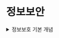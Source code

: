 # 정보보안

<details><summary>정보보호 기본 개념</summary>

<div markdown="1">

# 정보보호의 3대 요소

## 기밀성 (Confidentiality)

- 기밀성은 인가된 사용자만 정보자산에 대해 접근을 허용하는 것을 의미합니다.

- 기밀성에 대한 위험 요소로는 도청, 도난과 같은 권한이 없는 누군가가 나의 자산에 몰래 접근하는 것이 있습니다.

## 무결성 (Integrity)

- 무결성은 가지고 있는 데이터가 악의적으로 변경되지 않는 것을 의미합니다. 즉, 우리의 자산이 인가된 당사자에 의해서만 허가된 방식으로 변경 가능한 것을 무결성이라고 합니다.

## 가용성 (Availability)

- 가용성은 인가된 당사자가 원하는 시간에 데이터에 접근 가능한 것으로 서비스와 데이터의 안정적으로 유지되는 것을 의미합니다.

# 보안 시스템을 만들기 어려운 이유

## 복잡성

- 보안의 가장 큰 위험 요소로 모든 시스템은 버그와 오류를 내재하고 있으며 이러한 것들이 취약점이 되고 시스템의 복잡도가 증가할수록 버그 또한 증가하기 때문에 보안에 큰 위협이 됩니다.

## 공격자

- 자산을 절도, 테러할 목적으로 공격하는 해커들의 존재가 보안에 위협이 됩니다.

## 인적 요인

- 실제로 많은 보안 문제가 보안성 체크를 무시한 절차로 일을 진행하면서 생깁니다.

- 예를 들어 이미 퇴사한 직원의 계정이 시스템에 그대로 남아 있어서 시스템에 접근할 수 있는 경우 기밀 정보가 유출될 수 있습니다.

- 이런 상황이 발생하는 이유는 보안성보다 사용성, 시스템의 성능 등을 우선으로 하고 후에 보안을 선택하기 때문입니다.

## 투자

- 보안에 대한 투자가 다른 여러 기능들에 대한 투자보다 우선 순위가 낮습니다.

- 신기술을 빠르게 선점해서 출시하기 위해 많은 취약점이 있는 상태에서 조기 배포가 되는 경우가 많고 내재된 취약점들에 의해 보안 위협에 노출됩니다.

## 패킷 스니핑

- ![image](./img/sniffing.PNG)

- Shared Ethernet, 무선 통신과 같은 Broadcast 통신에서 발생하며 예정된 수신자가 아닌 다른 사람이 패킷을 읽거나 저장하는 네트워크 공격이다.

## IP 스푸핑

- ![image](./img/spoofing.PNG)

- 패킷의 Source IP Address를 속여서 수신자에게 패킷을 보내는 네트워크 공격이다.

</div>

</details>


